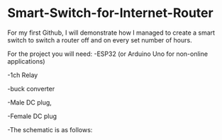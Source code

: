 # Smart-Switch-for-Internet-Router
For my first Github, I will demonstrate how I managed to create a smart switch to switch a router off and on every set number of hours.

For the project you will need:
-ESP32 (or Arduino Uno for non-online applications)

-1ch Relay

-buck converter

-Male DC plug,

-Female DC plug

-The schematic is as follows:


